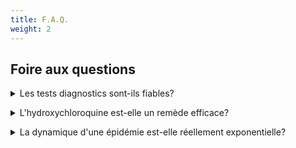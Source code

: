 ```yaml
---
title: F.A.Q.
weight: 2
---
```


## Foire aux questions


<details id="faqtest">
  <summary>Les tests diagnostics sont-ils fiables?</summary>
  
  Vous avez peut-être vu passer sur le web des articles et/ou vidéos mettant en garde contre la fiabilité des tests utilisés pour le diagnostic du covid-19. Ces mises en garde sont de deux types:
 1. Celles attirant l'attention sur le fait que la confiance qu'on peut accorder au résultat d'un test dépend de la _prévalence_ de la maladie, c'est-à-dire de la proportion de personnes malades dans la population à laquelle on appartient (voir par exemple [cet article d'Etienne Klein](https://tracts.gallimard.fr/fr/products/tracts-de-crise-n-25-je-ne-suis-pas-medecin-mais), ou  [ce post de blog (en anglais)](https://medium.com/@niryungster/where-you-live-affects-what-your-covid-19-test-means-a9cd798fcd10), parus tous deux du début de la crise);
 2. Celles concernant "l'hypersensibilité" potentielle des tests PCR, qui conduirait à considérer comme contagieux des individus "sains" (voir par exemple [cet article](https://www.lemonde.fr/les-decodeurs/article/2020/09/09/covid-19-l-hypersensibilite-des-tests-pcr-entre-intox-et-vrai-debat_6051528_4355770.html)).
 
 R1. Une mise au point concernant la première problématique est faite dans [cet article](diagtest.pdf). Il explique qu'il n'y a pas lieu en pratique de s'inquiéter de cet aspect de l'interprétation des tests, car très peu de personnes sont testées sans suspicion préalable qu'elles ont contracté la maladie (que ce soit en raison de symptômes, ou d'un contact rapproché avec une personne infectée). Or, la prévalence d'une maladie dans la population générale n'est pertinente pour l'interprétation d'un test que dans le cas d'un dépistage massif.
 
 R2. Si les test PCR sont effectivement capables (en théorie) de détecter des quantités de virus tellement faibles qu'on peut se demander si l'individu concerné est contagieux à ce moment, c'est ce fait même qui peut garantir réciproquement qu'un individu avec une charge virale élevée, dont la contagiosité est certaine, a très peu de chances de ne pas être identifié comme malade. Or, force est de constater que beaucoup d'individus dans cette deuxième situation n'ont pas été testés et/ou isolés à temps, sinon nous n'aurions jamais connu une deuxième vague d'une telle ampleur...
Il ne faut oublier non plus que la quantité de virus dans l'échantillon peut également sous-estimer la charge virale réelle de l'individu; si le prélèvement n'a été parfaitement effectué, si l'échantillon a été endommagé lors du transport jusqu'au laboratoire d'analyse,...

</details>


<p>
<details>
  <summary>L'hydroxychloroquine est-elle un remède efficace?</summary>
  
</details>

<p>
<details>
  <summary>La dynamique d'une épidémie est-elle réellement exponentielle?</summary>
  
</details>
